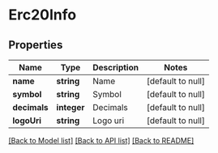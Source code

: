 # Erc20Info

## Properties
Name | Type | Description | Notes
------------ | ------------- | ------------- | -------------
**name** | **string** | Name | [default to null]
**symbol** | **string** | Symbol | [default to null]
**decimals** | **integer** | Decimals | [default to null]
**logoUri** | **string** | Logo uri | [default to null]

[[Back to Model list]](../README.md#documentation-for-models) [[Back to API list]](../README.md#documentation-for-api-endpoints) [[Back to README]](../README.md)


